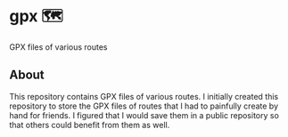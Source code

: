 # gpx 🗺️

GPX files of various routes

## About

This repository contains GPX files of various routes. I initially created this repository to store the GPX files of routes that I had to painfully create by hand for friends. I figured that I would save them in a public repository so that others could benefit from them as well.
